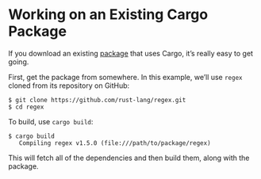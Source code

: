 # Working on an Existing Cargo Package

If you download an existing [package][def-package] that uses Cargo, it’s
really easy to get going.

First, get the package from somewhere. In this example, we’ll use `regex`
cloned from its repository on GitHub:

```console
$ git clone https://github.com/rust-lang/regex.git
$ cd regex
```

To build, use `cargo build`:

```console
$ cargo build
   Compiling regex v1.5.0 (file:///path/to/package/regex)
```

This will fetch all of the dependencies and then build them, along with the
package.

[def-package]:  ../appendix/glossary.md#package  '"package" (glossary entry)'
